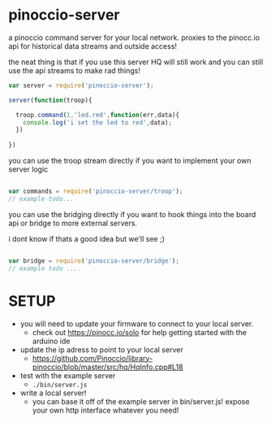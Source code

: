 pinoccio-server
===============

a pinoccio command server for your local network. proxies to the pinocc.io api for historical data streams and outside access!

the neat thing is that if you use this server HQ will still work and you can still use the api streams to make rad things!
  
```js
var server = require('pinoccio-server');

server(function(troop){

  troop.command(1,'led.red',function(err,data){
    console.log('i set the led to red',data);
  })
  
})


```

you can use the troop stream directly if you want to implement your own server logic

```js

var commands = require('pinoccio-server/troop');
// example todo...

```

you can use the bridging directly if you want to hook things into the board api or bridge to more external servers.

i dont know if thats a good idea but we'll see ;)

```js

var bridge = require('pinoccio-server/bridge');
// example todo ....

```

SETUP
=====

- you will need to update your firmware to connect to your local server.
  - check out https://pinocc.io/solo for help getting started with the arduino ide
- update the ip adress to point to your local server
  - https://github.com/Pinoccio/library-pinoccio/blob/master/src/hq/HqInfo.cpp#L18
- test with the example server
  - `./bin/server.js`
- write a local server!
  - you can base it off of the example server in bin/server.js! expose your own http interface whatever you need!

